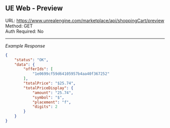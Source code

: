 ## UE Web - Preview

URL: https://www.unrealengine.com/marketplace/api/shoppingCart/preview \
Method: GET \
Auth Required: No

---

_Example Response_

```json
{
    "status": "OK",
    "data": {
        "offerIds": [
            "1e0699cf59d64105957b4aa40f367252"
        ],
        "totalPrice": "$25.74",
        "totalPriceDisplay": {
            "amount": "25.74",
            "symbol": "$",
            "placement": "f",
            "digits": 2
        }
    }
}
```
